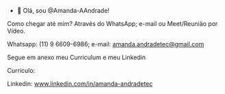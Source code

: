 - 👋 Olá, sou @Amanda-AAndrade!




Como chegar até mim? 
Através do WhatsApp; e-mail ou Meet/Reunião por Vídeo.

Whatsapp: (11) 9 6609-6986; 
e-mail: amanda.andradetec@gmail.com 

Segue em anexo meu Curriculum e meu Linkedin

Currículo:

Linkedin: www.linkedin.com/in/amanda-andradetec

